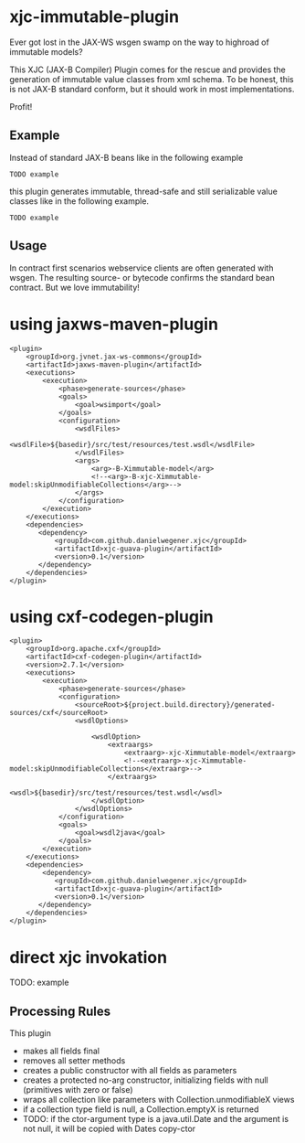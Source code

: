 xjc-immutable-plugin
====================

Ever got lost in the JAX-WS wsgen swamp on the way to highroad of immutable models?

This XJC (JAX-B Compiler) Plugin comes for the rescue and provides the generation of
immutable value classes from xml schema. To be honest, this is not JAX-B
standard conform, but it should work in most implementations.

Profit!

Example
---------------------
Instead of standard JAX-B beans like in the following example
```
TODO example
```

this plugin generates immutable, thread-safe and still serializable value classes like in the following example.
```
TODO example
```


Usage
---------------------

In contract first scenarios webservice clients are often generated with wsgen. The resulting source- or bytecode
confirms the standard bean contract. But we love immutability!

# using jaxws-maven-plugin
```
<plugin>
    <groupId>org.jvnet.jax-ws-commons</groupId>
    <artifactId>jaxws-maven-plugin</artifactId>
    <executions>
        <execution>
            <phase>generate-sources</phase>
            <goals>
                <goal>wsimport</goal>
            </goals>
            <configuration>
                <wsdlFiles>
                    <wsdlFile>${basedir}/src/test/resources/test.wsdl</wsdlFile>
                </wsdlFiles>
                <args>
                    <arg>-B-Ximmutable-model</arg>
                    <!--<arg>-B-xjc-Ximmutable-model:skipUnmodifiableCollections</arg>-->
                </args>
            </configuration>
        </execution>
    </executions>
    <dependencies>
       <dependency>
           <groupId>com.github.danielwegener.xjc</groupId>
           <artifactId>xjc-guava-plugin</artifactId>
           <version>0.1</version>
       </dependency>
    </dependencies>
</plugin>
```

# using cxf-codegen-plugin

```
<plugin>
    <groupId>org.apache.cxf</groupId>
    <artifactId>cxf-codegen-plugin</artifactId>
    <version>2.7.1</version>
    <executions>
        <execution>
            <phase>generate-sources</phase>
            <configuration>
                <sourceRoot>${project.build.directory}/generated-sources/cxf</sourceRoot>
                <wsdlOptions>

                    <wsdlOption>
                        <extraargs>
                            <extraarg>-xjc-Ximmutable-model</extraarg>
                            <!--<extraarg>-xjc-Ximmutable-model:skipUnmodifiableCollections</extraarg>-->
                        </extraargs>
                        <wsdl>${basedir}/src/test/resources/test.wsdl</wsdl>
                    </wsdlOption>
                </wsdlOptions>
            </configuration>
            <goals>
                <goal>wsdl2java</goal>
            </goals>
        </execution>
    </executions>
    <dependencies>
        <dependency>
           <groupId>com.github.danielwegener.xjc</groupId>
           <artifactId>xjc-guava-plugin</artifactId>
           <version>0.1</version>
       </dependency>
    </dependencies>
</plugin>
```

# direct xjc invokation

TODO: example

Processing Rules
---------------------
This plugin
- makes all fields final
- removes all setter methods
- creates a public constructor with all fields as parameters
- creates a protected no-arg constructor, initializing fields with null (primitives with zero or false)
- wraps all collection like parameters with Collection.unmodifiableX views
- if a collection type field is null, a Collection.emptyX is returned
- TODO: if the ctor-argument type is a java.util.Date and the argument is not null, it will be copied with Dates copy-ctor